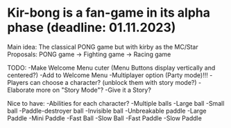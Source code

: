 # Kir-bong is a fan-game in its alpha phase (deadline: 01.11.2023)
Main idea: The classical PONG game but with kirby as the MC/Star
Proposals: PONG game -> Fighting game -> Racing game

TODO:
-Make Welcome Menu cuter (Menu Buttons display vertically and centered?)
-Add to Welcome Menu
  -Multiplayer option (Party mode)!!!
    -Players can choose a character? (unblock them with story mode?)
-Elaborate more on "Story Mode"?
  -Give it a Story?

Nice to have:
-Abilities for each character?
  -Multiple balls
  -Large ball
  -Small ball
  -Paddle-destroyer ball
  -Invisible ball
  -Unbreakable paddle
  -Large Paddle
  -Mini Paddle
  -Fast Ball
  -Slow Ball
  -Fast Paddle
  -Slow Paddle

